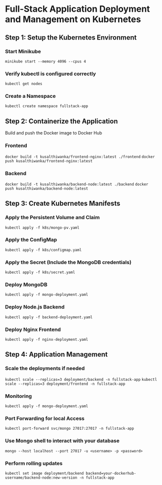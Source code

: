 # Full-Stack Application Deployment and Management on Kubernetes

## Step 1: Setup the Kubernetes Environment

### Start Minikube
```minikube start --memory 4096 --cpus 4```

### Verify kubectl is configured correctly
```kubectl get nodes```

### Create a Namespace
```kubectl create namespace fullstack-app```

## Step 2: Containerize the Application

Build and push the Docker image to Docker Hub
### Frontend
```docker build -t kusalthiwanka/frontend-nginx:latest ./frontend```
```docker push kusalthiwanka/frontend-nginx:latest```
### Backend
```docker build -t kusalthiwanka/backend-node:latest ./backend```
```docker push kusalthiwanka/backend-node:latest```

## Step 3: Create Kubernetes Manifests 

### Apply the Persistent Volume and Claim
```kubectl apply -f k8s/mongo-pv.yaml```

### Apply the ConfigMap
```kubectl apply -f k8s/configmap.yaml```

### Apply the Secret (Include the MongoDB credentials)
```kubectl apply -f k8s/secret.yaml```

### Deploy MongoDB
```kubectl apply -f mongo-deployment.yaml```

### Deploy Node.js Backend
```kubectl apply -f backend-deployment.yaml```

### Deploy Nginx Frontend
```kubectl apply -f nginx-deployment.yaml```

## Step 4: Application Management

### Scale the deployments if needed
```kubectl scale --replicas=3 deployment/backend -n fullstack-app```
```kubectl scale --replicas=3 deployment/frontend -n fullstack-app```

### Monitoring
```kubectl apply -f mongo-deployment.yaml```

### Port Forwarding for local Access
```kubectl port-forward svc/mongo 27017:27017 -n fullstack-app```

### Use Mongo shell to interact with your database
```mongo --host localhost --port 27017 -u <username> -p <password>```

### Perform rolling updates
```kubectl set image deployment/backend backend=your-dockerhub-username/backend-node:new-version -n fullstack-app```
